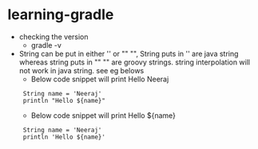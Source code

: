 # learning-gradle
* checking the version
  * gradle -v
* String can be put in either '' or "" "", String puts in '' are java string whereas string puts in "" "" are groovy strings. string interpolation will not work in java string. see eg belows
   * Below code snippet will print Hello Neeraj
    ```
     String name = 'Neeraj'
     println "Hello ${name}"
    ```
    * Below code snippet will print Hello ${name}
    ```
     String name = 'Neeraj'
     println 'Hello ${name}'
    ```
